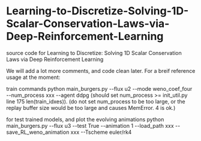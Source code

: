 # Learning-to-Discretize-Solving-1D-Scalar-Conservation-Laws-via-Deep-Reinforcement-Learning
source code for Learning to Discretize: Solving 1D Scalar Conservation Laws via Deep Reinforcement Learning

We will add a lot more comments, and code clean later.
For a breif reference usage at the moment:

train commands
python main_burgers.py --flux u2 --mode weno_coef_four --num_process xxx --agent ddpg (should set num_process >= init_util.py line 175 len(train_idxes)). (do not set num_process to be too large, or the replay buffer size would be too large and causes MemError. 4 is ok.)

for test trained models, and plot the evolving animations
python main_burgers.py --flux u3 --test True --animation 1 --load_path xxx --save_RL_weno_animation xxx --Tscheme euler/rk4
